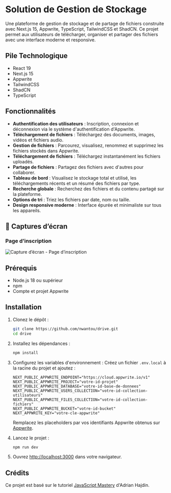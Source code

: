 # Solution de Gestion de Stockage

Une plateforme de gestion de stockage et de partage de fichiers construite avec Next.js 15, Appwrite, TypeScript, TailwindCSS et ShadCN. Ce projet permet aux utilisateurs de télécharger, organiser et partager des fichiers avec une interface moderne et responsive.

## Pile Technologique
- React 19
- Next.js 15
- Appwrite
- TailwindCSS
- ShadCN
- TypeScript

## Fonctionnalités
- **Authentification des utilisateurs** : Inscription, connexion et déconnexion via le système d'authentification d'Appwrite.
- **Téléchargement de fichiers** : Téléchargez des documents, images, vidéos et fichiers audio.
- **Gestion de fichiers** : Parcourez, visualisez, renommez et supprimez les fichiers stockés dans Appwrite.
- **Téléchargement de fichiers** : Téléchargez instantanément les fichiers uploadés.
- **Partage de fichiers** : Partagez des fichiers avec d'autres pour collaborer.
- **Tableau de bord** : Visualisez le stockage total et utilisé, les téléchargements récents et un résumé des fichiers par type.
- **Recherche globale** : Recherchez des fichiers et du contenu partagé sur la plateforme.
- **Options de tri** : Triez les fichiers par date, nom ou taille.
- **Design responsive moderne** : Interface épurée et minimaliste sur tous les appareils.


## 📸 Captures d’écran

### Page d’inscription
![Capture d’écran - Page d’inscription](./docs/screenshots/signup.png)

## Prérequis
- Node.js 18 ou supérieur
- npm
- Compte et projet Appwrite

## Installation
1. Clonez le dépôt :
   ```bash
   git clone https://github.com/nwantou/drive.git
   cd drive
   ```

2. Installez les dépendances :
   ```bash
   npm install
   ```

3. Configurez les variables d'environnement :
   Créez un fichier `.env.local` à la racine du projet et ajoutez :
   ```
   NEXT_PUBLIC_APPWRITE_ENDPOINT="https://cloud.appwrite.io/v1"
   NEXT_PUBLIC_APPWRITE_PROJECT="votre-id-projet"
   NEXT_PUBLIC_APPWRITE_DATABASE="votre-id-base-de-donnees"
   NEXT_PUBLIC_APPWRITE_USERS_COLLECTION="votre-id-collection-utilisateurs"
   NEXT_PUBLIC_APPWRITE_FILES_COLLECTION="votre-id-collection-fichiers"
   NEXT_PUBLIC_APPWRITE_BUCKET="votre-id-bucket"
   NEXT_APPWRITE_KEY="votre-cle-appwrite"
   ```
   Remplacez les placeholders par vos identifiants Appwrite obtenus sur [Appwrite](https://appwrite.io).

4. Lancez le projet :
   ```bash
   npm run dev
   ```

5. Ouvrez [http://localhost:3000](http://localhost:3000) dans votre navigateur.

## Crédits
Ce projet est basé sur le tutoriel [JavaScript Mastery](https://www.youtube.com/@JavaScriptMastery) d'Adrian Hajdin.
